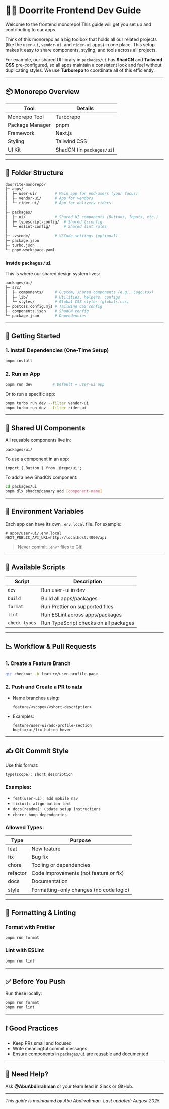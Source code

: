# 🧑‍💻 Doorrite Frontend Dev Guide

Welcome to the frontend monorepo! This guide will get you set up and contributing to our apps.

Think of this monorepo as a big toolbox that holds all our related projects (like the `user-ui`, `vendor-ui`, and `rider-ui` apps) in one place. This setup makes it easy to share components, styling, and tools across all projects.

For example, our shared UI library in `packages/ui` has **ShadCN** and **Tailwind CSS** pre-configured, so all apps maintain a consistent look and feel without duplicating styles. We use **Turborepo** to coordinate all of this efficiently.

---

## 📦 Monorepo Overview

| Tool            | Details                   |
| --------------- | ------------------------- |
| Monorepo Tool   | Turborepo                 |
| Package Manager | pnpm                      |
| Framework       | Next.js                   |
| Styling         | Tailwind CSS              |
| UI Kit          | ShadCN (in `packages/ui`) |

---

## 📂 Folder Structure

```bash
doorrite-monorepo/
├─ apps/
│  ├─ user-ui/        # Main app for end-users (your focus)
│  ├─ vendor-ui/      # App for vendors
│  └─ rider-ui/       # App for delivery riders
│
├─ packages/
│  ├─ ui/             # Shared UI components (Buttons, Inputs, etc.)
│  ├─ typescript-config/  # Shared tsconfig
│  └─ eslint-config/      # Shared lint rules
│
├─ .vscode/           # VSCode settings (optional)
├─ package.json
├─ turbo.json
└─ pnpm-workspace.yaml
```

### Inside `packages/ui`

This is where our shared design system lives:

```bash
packages/ui/
├─ src/
│  ├─ components/     # Custom, shared components (e.g., Logo.tsx)
│  ├─ lib/            # Utilities, helpers, configs
│  └─ styles/         # Global CSS styles (globals.css)
├─ postcss.config.mjs # Tailwind CSS config
├─ components.json    # ShadCN config
└─ package.json       # Dependencies
```

---

## 🚀 Getting Started

### 1. Install Dependencies (One-Time Setup)

```bash
pnpm install
```

### 2. Run an App

```bash
pnpm run dev         # Default = user-ui app
```

Or to run a specific app:

```bash
pnpm turbo run dev --filter vendor-ui
pnpm turbo run dev --filter rider-ui
```

---

## 🧪 Shared UI Components

All reusable components live in:

```
packages/ui/
```

To use a component in an app:

```tsx
import { Button } from '@repo/ui';
```

To add a new ShadCN component:

```bash
cd packages/ui
pnpm dlx shadcn@canary add [component-name]
```

---

## 🔐 Environment Variables

Each app can have its own `.env.local` file. For example:

```env
# apps/user-ui/.env.local
NEXT_PUBLIC_API_URL=http://localhost:4000/api
```

> Never commit `.env*` files to Git!

---

## 📄 Available Scripts

| Script        | Description                           |
| ------------- | ------------------------------------- |
| `dev`         | Run user-ui in dev                    |
| `build`       | Build all apps/packages               |
| `format`      | Run Prettier on supported files       |
| `lint`        | Run ESLint across apps/packages       |
| `check-types` | Run TypeScript checks on all packages |

---

## 📉 Workflow & Pull Requests

### 1. Create a Feature Branch

```bash
git checkout -b feature/user-profile-page
```

### 2. Push and Create a PR to `main`

* Name branches using:

  ```
  feature/<scope>/<short-description>
  ```
* Examples:

  ```
  feature/user-ui/add-profile-section
  bugfix/ui/fix-button-hover
  ```

---

## ✍️ Git Commit Style

Use this format:

```
type(scope): short description
```

### Examples:

* `feat(user-ui): add mobile nav`
* `fix(ui): align button text`
* `docs(readme): update setup instructions`
* `chore: bump dependencies`

### Allowed Types:

| Type     | Purpose                                 |
| -------- | --------------------------------------- |
| feat     | New feature                             |
| fix      | Bug fix                                 |
| chore    | Tooling or dependencies                 |
| refactor | Code improvements (not feature or fix)  |
| docs     | Documentation                           |
| style    | Formatting-only changes (no code logic) |

---

## 🧼 Formatting & Linting

### Format with Prettier

```bash
pnpm run format
```

### Lint with ESLint

```bash
pnpm run lint
```

---

## ✅ Before You Push

Run these locally:

```bash
pnpm run format
pnpm run lint
```

---

## ❗ Good Practices

* Keep PRs small and focused
* Write meaningful commit messages
* Ensure components in `packages/ui` are reusable and documented

---

## 🙋 Need Help?

Ask **@AbuAbdirrahman** or your team lead in Slack or GitHub.

---

*This guide is maintained by Abu Abdirrahman. Last updated: August 2025.*
